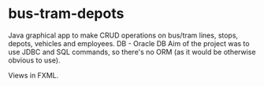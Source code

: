 # bus-tram-depots

Java graphical app to make CRUD operations on bus/tram lines, stops, depots, vehicles and employees. 
DB - Oracle DB
Aim of the project was to use JDBC and SQL commands, so there's no ORM (as it would be otherwise obvious to use).

Views in FXML.
